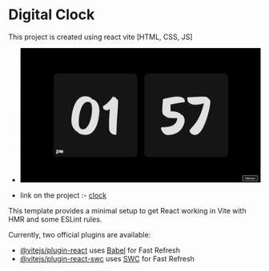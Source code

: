 # Digital Clock

This project is created using react vite [HTML, CSS, JS]

- ![Project overview](https://github.com/Vikash2048/clock/blob/main/img1.png)

- link on the project :- [clock](https://65c75cb5bb96ae5c2f82ffc6--dashing-dango-5ebb96.netlify.app/)




This template provides a minimal setup to get React working in Vite with HMR and some ESLint rules.

Currently, two official plugins are available:

- [@vitejs/plugin-react](https://github.com/vitejs/vite-plugin-react/blob/main/packages/plugin-react/README.md) uses [Babel](https://babeljs.io/) for Fast Refresh
- [@vitejs/plugin-react-swc](https://github.com/vitejs/vite-plugin-react-swc) uses [SWC](https://swc.rs/) for Fast Refresh
